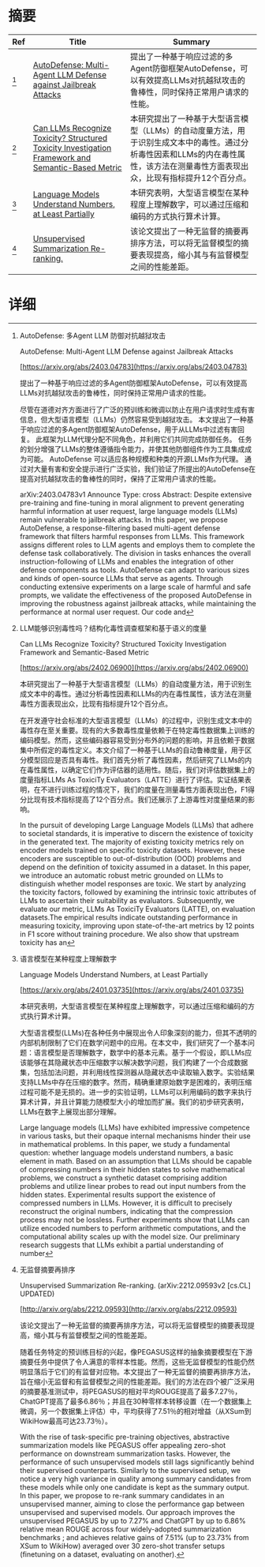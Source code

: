 # 摘要

| Ref | Title | Summary |
| --- | --- | --- |
| [^1] | [AutoDefense: Multi-Agent LLM Defense against Jailbreak Attacks](https://arxiv.org/abs/2403.04783) | 提出了一种基于响应过滤的多Agent防御框架AutoDefense，可以有效提高LLMs对抗越狱攻击的鲁棒性，同时保持正常用户请求的性能。 |
| [^2] | [Can LLMs Recognize Toxicity? Structured Toxicity Investigation Framework and Semantic-Based Metric](https://arxiv.org/abs/2402.06900) | 本研究提出了一种基于大型语言模型（LLMs）的自动度量方法，用于识别生成文本中的毒性。通过分析毒性因素和LLMs的内在毒性属性，该方法在测量毒性方面表现出众，比现有指标提升12个百分点。 |
| [^3] | [Language Models Understand Numbers, at Least Partially](https://arxiv.org/abs/2401.03735) | 本研究表明，大型语言模型在某种程度上理解数字，可以通过压缩和编码的方式执行算术计算。 |
| [^4] | [Unsupervised Summarization Re-ranking.](http://arxiv.org/abs/2212.09593) | 该论文提出了一种无监督的摘要再排序方法，可以将无监督模型的摘要表现提高，缩小其与有监督模型之间的性能差距。 |

# 详细

[^1]: AutoDefense: 多Agent LLM 防御对抗越狱攻击

    AutoDefense: Multi-Agent LLM Defense against Jailbreak Attacks

    [https://arxiv.org/abs/2403.04783](https://arxiv.org/abs/2403.04783)

    提出了一种基于响应过滤的多Agent防御框架AutoDefense，可以有效提高LLMs对抗越狱攻击的鲁棒性，同时保持正常用户请求的性能。

    

    尽管在道德对齐方面进行了广泛的预训练和微调以防止在用户请求时生成有害信息，但大型语言模型（LLMs）仍然容易受到越狱攻击。 本文提出了一种基于响应过滤的多Agent防御框架AutoDefense，用于从LLMs中过滤有害回复。 此框架为LLM代理分配不同角色，并利用它们共同完成防御任务。 任务的划分增强了LLMs的整体遵循指令能力，并使其他防御组件作为工具集成成为可能。 AutoDefense 可以适应各种规模和种类的开源LLMs作为代理。 通过对大量有害和安全提示进行广泛实验，我们验证了所提出的AutoDefense在提高对抗越狱攻击的鲁棒性的同时，保持了正常用户请求的性能。

    arXiv:2403.04783v1 Announce Type: cross  Abstract: Despite extensive pre-training and fine-tuning in moral alignment to prevent generating harmful information at user request, large language models (LLMs) remain vulnerable to jailbreak attacks. In this paper, we propose AutoDefense, a response-filtering based multi-agent defense framework that filters harmful responses from LLMs. This framework assigns different roles to LLM agents and employs them to complete the defense task collaboratively. The division in tasks enhances the overall instruction-following of LLMs and enables the integration of other defense components as tools. AutoDefense can adapt to various sizes and kinds of open-source LLMs that serve as agents. Through conducting extensive experiments on a large scale of harmful and safe prompts, we validate the effectiveness of the proposed AutoDefense in improving the robustness against jailbreak attacks, while maintaining the performance at normal user request. Our code and 
    
[^2]: LLM能够识别毒性吗？结构化毒性调查框架和基于语义的度量

    Can LLMs Recognize Toxicity? Structured Toxicity Investigation Framework and Semantic-Based Metric

    [https://arxiv.org/abs/2402.06900](https://arxiv.org/abs/2402.06900)

    本研究提出了一种基于大型语言模型（LLMs）的自动度量方法，用于识别生成文本中的毒性。通过分析毒性因素和LLMs的内在毒性属性，该方法在测量毒性方面表现出众，比现有指标提升12个百分点。

    

    在开发遵守社会标准的大型语言模型（LLMs）的过程中，识别生成文本中的毒性存在至关重要。现有的大多数毒性度量依赖于在特定毒性数据集上训练的编码模型。然而，这些编码器容易受到分布外的问题的影响，并且依赖于数据集中所假定的毒性定义。本文介绍了一种基于LLMs的自动鲁棒度量，用于区分模型回应是否具有毒性。我们首先分析了毒性因素，然后研究了LLMs的内在毒性属性，以确定它们作为评估器的适用性。随后，我们对评估数据集上的度量指标LLMs As ToxiciTy Evaluators（LATTE）进行了评估。实证结果表明，在不进行训练过程的情况下，我们的度量在测量毒性方面表现出色，F1得分比现有技术指标提高了12个百分点。我们还展示了上游毒性对度量结果的影响。

    In the pursuit of developing Large Language Models (LLMs) that adhere to societal standards, it is imperative to discern the existence of toxicity in the generated text. The majority of existing toxicity metrics rely on encoder models trained on specific toxicity datasets. However, these encoders are susceptible to out-of-distribution (OOD) problems and depend on the definition of toxicity assumed in a dataset. In this paper, we introduce an automatic robust metric grounded on LLMs to distinguish whether model responses are toxic. We start by analyzing the toxicity factors, followed by examining the intrinsic toxic attributes of LLMs to ascertain their suitability as evaluators. Subsequently, we evaluate our metric, LLMs As ToxiciTy Evaluators (LATTE), on evaluation datasets.The empirical results indicate outstanding performance in measuring toxicity, improving upon state-of-the-art metrics by 12 points in F1 score without training procedure. We also show that upstream toxicity has an 
    
[^3]: 语言模型在某种程度上理解数字

    Language Models Understand Numbers, at Least Partially

    [https://arxiv.org/abs/2401.03735](https://arxiv.org/abs/2401.03735)

    本研究表明，大型语言模型在某种程度上理解数字，可以通过压缩和编码的方式执行算术计算。

    

    大型语言模型(LLMs)在各种任务中展现出令人印象深刻的能力，但其不透明的内部机制限制了它们在数学问题中的应用。在本文中，我们研究了一个基本问题：语言模型是否理解数字，数学中的基本元素。基于一个假设，即LLMs应该能够在其隐藏状态中压缩数字以解决数学问题，我们构建了一个合成数据集，包括加法问题，并利用线性探测器从隐藏状态中读取输入数字。实验结果支持LLMs中存在压缩的数字。然而，精确重建原始数字是困难的，表明压缩过程可能不是无损的。进一步的实验证明，LLMs可以利用编码的数字来执行算术计算，并且计算能力随模型大小的增加而扩展。我们的初步研究表明，LLMs在数字上展现出部分理解。

    Large language models (LLMs) have exhibited impressive competence in various tasks, but their opaque internal mechanisms hinder their use in mathematical problems. In this paper, we study a fundamental question: whether language models understand numbers, a basic element in math. Based on an assumption that LLMs should be capable of compressing numbers in their hidden states to solve mathematical problems, we construct a synthetic dataset comprising addition problems and utilize linear probes to read out input numbers from the hidden states. Experimental results support the existence of compressed numbers in LLMs. However, it is difficult to precisely reconstruct the original numbers, indicating that the compression process may not be lossless. Further experiments show that LLMs can utilize encoded numbers to perform arithmetic computations, and the computational ability scales up with the model size. Our preliminary research suggests that LLMs exhibit a partial understanding of number
    
[^4]: 无监督摘要再排序

    Unsupervised Summarization Re-ranking. (arXiv:2212.09593v2 [cs.CL] UPDATED)

    [http://arxiv.org/abs/2212.09593](http://arxiv.org/abs/2212.09593)

    该论文提出了一种无监督的摘要再排序方法，可以将无监督模型的摘要表现提高，缩小其与有监督模型之间的性能差距。

    

    随着任务特定的预训练目标的兴起，像PEGASUS这样的抽象摘要模型在下游摘要任务中提供了令人满意的零样本性能。然而，这些无监督模型的性能仍然明显落后于它们的有监督对应物。本文提出了一种无监督的摘要再排序方法，旨在缩小无监督和有监督模型之间的性能差距。我们的方法在四个被广泛采用的摘要基准测试中，将PEGASUS的相对平均ROUGE提高了最多7.27％，ChatGPT提高了最多6.86％；并且在30种零样本转移设置（在一个数据集上微调，另一个数据集上评估）中，平均获得了7.51％的相对增益（从XSum到WikiHow最高可达23.73％）。

    With the rise of task-specific pre-training objectives, abstractive summarization models like PEGASUS offer appealing zero-shot performance on downstream summarization tasks. However, the performance of such unsupervised models still lags significantly behind their supervised counterparts. Similarly to the supervised setup, we notice a very high variance in quality among summary candidates from these models while only one candidate is kept as the summary output. In this paper, we propose to re-rank summary candidates in an unsupervised manner, aiming to close the performance gap between unsupervised and supervised models. Our approach improves the unsupervised PEGASUS by up to 7.27% and ChatGPT by up to 6.86% relative mean ROUGE across four widely-adopted summarization benchmarks ; and achieves relative gains of 7.51% (up to 23.73% from XSum to WikiHow) averaged over 30 zero-shot transfer setups (finetuning on a dataset, evaluating on another).
    

